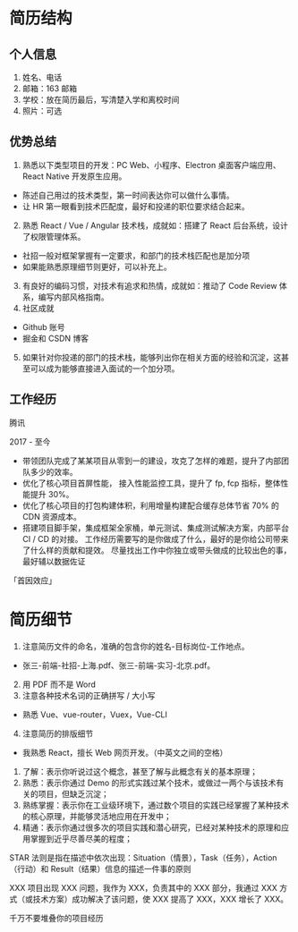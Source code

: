 # 简历结构

## 个人信息

1. 姓名、电话
2. 邮箱：163 邮箱
3. 学校：放在简历最后，写清楚入学和离校时间
4. 照片：可选

## 优势总结

1. 熟悉以下类型项目的开发：PC Web、小程序、Electron 桌面客户端应用、React Native 开发原生应用。

- 陈述自己用过的技术类型，第一时间表达你可以做什么事情。
- 让 HR 第一眼看到技术匹配度，最好和投递的职位要求结合起来。

2. 熟悉 React / Vue / Angular 技术栈，成就如：搭建了 React 后台系统，设计了权限管理体系。

- 社招一般对框架掌握有一定要求，和部门的技术栈匹配也是加分项
- 如果能熟悉原理细节则更好，可以补充上。

3. 有良好的编码习惯，对技术有追求和热情，成就如：推动了 Code Review 体系，编写内部风格指南。
4. 社区成就

- Github 账号
- 掘金和 CSDN 博客

5. 如果针对你投递的部门的技术栈，能够列出你在相关方面的经验和沉淀，这甚至可以成为能够直接进入面试的一个加分项。

## 工作经历

腾讯

2017 - 至今

- 带领团队完成了某某项目从零到一的建设，攻克了怎样的难题，提升了内部团队多少的效率。
- 优化了核心项目首屏性能， 接入性能监控工具，提升了 fp, fcp 指标，整体性能提升 30%。
- 优化了核心项目的打包构建体积，利用增量构建配合缓存总体节省 70% 的 CDN 资源成本。
- 搭建项目脚手架，集成框架全家桶，单元测试、集成测试解决方案，内部平台 CI / CD 的对接。
  工作经历需要写的是你做成了什么，最好的是你给公司带来了什么样的贡献和提效。
  尽量找出工作中你独立或带头做成的比较出色的事，最好辅以数据佐证

「首因效应」

# 简历细节

1. 注意简历文件的命名，准确的包含你的姓名-目标岗位-工作地点。

- 张三-前端-社招-上海.pdf、张三-前端-实习-北京.pdf。

2. 用 PDF 而不是 Word
3. 注意各种技术名词的正确拼写 / 大小写

- 熟悉 Vue、vue-router，Vuex，Vue-CLI

4. 注意简历的排版细节

- 我熟悉 React，擅长 Web 网页开发。（中英文之间的空格）

1. 了解：表示你听说过这个概念，甚至了解与此概念有关的基本原理；
2. 熟悉：表示你通过 Demo 的形式实践过某个技术，或做过一两个与该技术有关的项目，但缺乏沉淀；
3. 熟练掌握：表示你在工业级环境下，通过数个项目的实践已经掌握了某种技术的核心原理，并能够灵活地应用在开发中；
4. 精通：表示你通过很多次的项目实践和潜心研究，已经对某种技术的原理和应用掌握到近乎尽善尽美的程度；

STAR 法则是指在描述中依次出现：Situation（情景），Task（任务），Action（行动）和 Result（结果）信息的描述一件事的原则

XXX 项目出现 XXX 问题，我作为 XXX，负责其中的 XXX 部分，我通过 XXX 方式（或技术方案）成功解决了该问题，使 XXX 提高了 XXX，XXX 增长了 XXX。

千万不要堆叠你的项目经历
